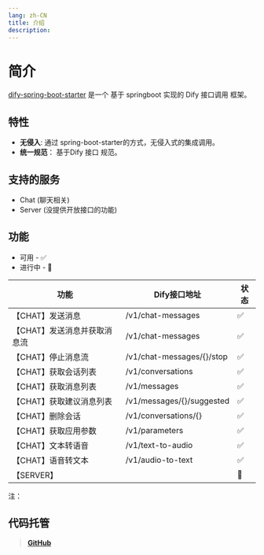 ```yaml
---
lang: zh-CN
title: 介绍
description: 
---
```


# 简介

[dify-spring-boot-starter](https://github.com/guoshiqiufeng/dify-spring-boot-starter) 是一个 基于 springboot
实现的 Dify 接口调用 框架。

## 特性

- **无侵入**: 通过 spring-boot-starter的方式，无侵入式的集成调用。
- **统一规范**： 基于Dify 接口 规范。

## 支持的服务

- Chat (聊天相关)
- Server (没提供开放接口的功能)

## 功能

* 可用 - ✅
* 进行中 - 🚧

| 功能               | Dify接口地址                  | 状态 |   
|------------------|---------------------------|----|
| 【CHAT】发送消息       | /v1/chat-messages         | ✅  |    
| 【CHAT】发送消息并获取消息流 | /v1/chat-messages         | ✅  |    
| 【CHAT】停止消息流      | /v1/chat-messages/{}/stop | ✅  |    
| 【CHAT】获取会话列表     | /v1/conversations         | ✅  |    
| 【CHAT】获取消息列表     | /v1/messages              | ✅  |    
| 【CHAT】获取建议消息列表   | /v1/messages/{}/suggested | ✅  |    
| 【CHAT】删除会话       | /v1/conversations/{}      | ✅  |    
| 【CHAT】获取应用参数     | /v1/parameters            | ✅  |    
| 【CHAT】文本转语音      | /v1/text-to-audio         | ✅  |    
| 【CHAT】语音转文本      | /v1/audio-to-text         | ✅  |    
| 【SERVER】         |                           | 🚧 |    

注：

## 代码托管

> **[GitHub](https://github.com/guoshiqiufeng/dify-spring-boot-starter)**
